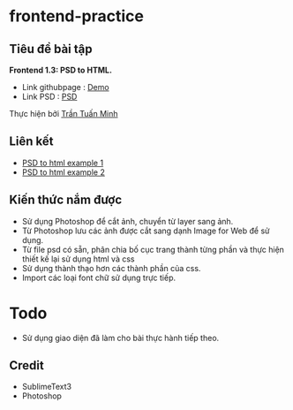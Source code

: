 # frontend-practice

## Tiêu đề bài tập
**Frontend 1.3: PSD to HTML.**
- Link githubpage : [Demo](https://minh71297.github.io/frontend-practice)
- Link PSD : [PSD](https://drive.google.com/drive/folders/1SvRm65w1BV1I5bq--qerwlre_TFknili?usp=sharing)

Thực hiện bởi [Trần Tuấn Minh](https://github.com/minh71297)

## Liên kết
- [PSD to html example 1](https://www.youtube.com/watch?v=d_llyPvEBrU)
- [PSD to html example 2](https://www.youtube.com/watch?v=7W0FMV608qI)

## Kiến thức nắm được
- Sử dụng Photoshop để cắt ảnh, chuyển từ layer sang ảnh.
- Từ Photoshop lưu các ảnh được cắt sang dạnh Image for Web để sử dụng.
- Từ file psd có sẵn, phân chia bố cục trang thành từng phần và thực hiện thiết kế lại sử dụng html và css
- Sử dụng thành thạo hơn các thành phần của css.
- Import các loại font chữ sử dụng trực tiếp.

# Todo
- Sử dụng giao diện đã làm cho bài thực hành tiếp theo.

## Credit
- SublimeText3
- Photoshop

